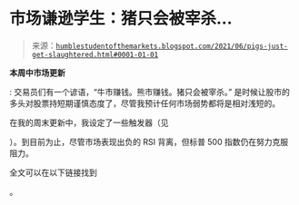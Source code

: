 <!--yml

分类：未分类

日期：2024-05-18 01:59:01

-->

# 市场谦逊学生：猪只会被宰杀...

> 来源：[`humblestudentofthemarkets.blogspot.com/2021/06/pigs-just-get-slaughtered.html#0001-01-01`](https://humblestudentofthemarkets.blogspot.com/2021/06/pigs-just-get-slaughtered.html#0001-01-01)

**本周中市场更新**

: 交易员们有一个谚语，“牛市赚钱。熊市赚钱。猪只会被宰杀。” 是时候让股市的多头对股票持短期谨慎态度了，尽管我预计任何市场弱势都将是相对浅短的。

在我的周末更新中，我设定了一些触发器（见

[](https://humblestudentofthemarkets.com/2021/06/06/time-is-running-out-for-the-bulls/)

）。到目前为止，尽管市场表现出负的 RSI 背离，但标普 500 指数仍在努力克服阻力。

全文可以在以下链接找到

[](https://humblestudentofthemarkets.com/2021/06/09/pigs-get-slaughtered/)

。
